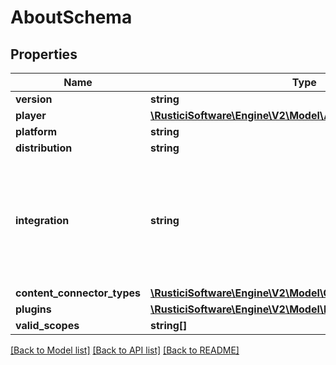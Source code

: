 # AboutSchema

## Properties
Name | Type | Description | Notes
------------ | ------------- | ------------- | -------------
**version** | **string** |  | 
**player** | [**\RusticiSoftware\Engine\V2\Model\AboutPlayerSchema**](AboutPlayerSchema.md) |  | [optional] 
**platform** | **string** |  | 
**distribution** | **string** |  | [optional] 
**integration** | **string** | Integration class. Only relevant to some customers with Engine installations from before the 2015 release. | [optional] 
**content_connector_types** | [**\RusticiSoftware\Engine\V2\Model\ConnectorTypeSchema[]**](ConnectorTypeSchema.md) |  | [optional] 
**plugins** | [**\RusticiSoftware\Engine\V2\Model\PluginInformationSchema[]**](PluginInformationSchema.md) |  | [optional] 
**valid_scopes** | **string[]** |  | [optional] 

[[Back to Model list]](../README.md#documentation-for-models) [[Back to API list]](../README.md#documentation-for-api-endpoints) [[Back to README]](../README.md)


